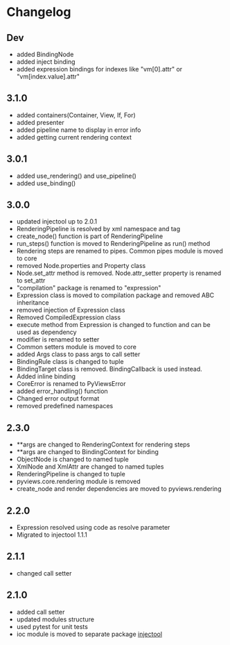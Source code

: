 # Changelog

## Dev

- added BindingNode
- added inject binding
- added expression bindings for indexes like "vm[0].attr" or "vm[index.value].attr"

## 3.1.0

- added containers(Container, View, If, For)
- added presenter
- added pipeline name to display in error info
- added getting current rendering context

## 3.0.1

- added use_rendering() and use_pipeline()
- added use_binding()

## 3.0.0

- updated injectool up to 2.0.1
- RenderingPipeline is resolved by xml namespace and tag
- create_node() function is part of RenderingPipeline
- run_steps() function is moved to RenderingPipeline as run() method
- Rendering steps are renamed to pipes. Common pipes module is moved to core
- removed Node.properties and Property class
- Node.set_attr method is removed. Node.attr_setter property is renamed to set_attr
- "compilation" package is renamed to "expression"
- Expression class is moved to compilation package and removed ABC inheritance
- removed injection of Expression class
- Removed CompiledExpression class
- execute method from Expression is changed to function and can be used as dependency
- modifier is renamed to setter
- Common setters module is moved to core
- added Args class to pass args to call setter
- BindingRule class is changed to tuple
- BindingTarget class is removed. BindingCallback is used instead.
- Added inline binding
- CoreError is renamed to PyViewsError
- added error_handling() function
- Changed error output format
- removed predefined namespaces

## 2.3.0

- **args are changed to RenderingContext for rendering steps
- **args are changed to BindingContext for binding
- ObjectNode is changed to named tuple
- XmlNode and XmlAttr are changed to named tuples
- RenderingPipeline is changed to tuple
- pyviews.core.rendering module is removed
- create_node and render dependencies are moved to pyviews.rendering

## 2.2.0

- Expression resolved using code as resolve parameter
- Migrated to injectool 1.1.1

## 2.1.1

- changed call setter

## 2.1.0

- added call setter
- updated modules structure
- used pytest for unit tests
- ioc module is moved to separate package [injectool](https://github.com/eumis/injectool)
